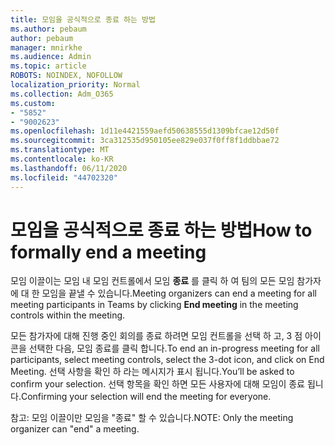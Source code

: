 ```yaml
---
title: 모임을 공식적으로 종료 하는 방법
ms.author: pebaum
author: pebaum
manager: mnirkhe
ms.audience: Admin
ms.topic: article
ROBOTS: NOINDEX, NOFOLLOW
localization_priority: Normal
ms.collection: Adm_O365
ms.custom:
- "5852"
- "9002623"
ms.openlocfilehash: 1d11e4421559aefd50638555d1309bfcae12d50f
ms.sourcegitcommit: 3ca312535d950105ee829e037f0ff8f1ddbbae72
ms.translationtype: MT
ms.contentlocale: ko-KR
ms.lasthandoff: 06/11/2020
ms.locfileid: "44702320"
---
```

# <a name="how-to-formally-end-a-meeting"></a><span data-ttu-id="a71a1-102">모임을 공식적으로 종료 하는 방법</span><span class="sxs-lookup"><span data-stu-id="a71a1-102">How to formally end a meeting</span></span>

<span data-ttu-id="a71a1-103">모임 이끌이는 모임 내 모임 컨트롤에서 모임 **종료** 를 클릭 하 여 팀의 모든 모임 참가자에 대 한 모임을 끝낼 수 있습니다.</span><span class="sxs-lookup"><span data-stu-id="a71a1-103">Meeting organizers can end a meeting for all meeting participants in Teams by clicking **End meeting** in the meeting controls within the meeting.</span></span>  

<span data-ttu-id="a71a1-104">모든 참가자에 대해 진행 중인 회의를 종료 하려면 모임 컨트롤을 선택 하 고, 3 점 아이콘을 선택한 다음, 모임 종료를 클릭 합니다.</span><span class="sxs-lookup"><span data-stu-id="a71a1-104">To end an in-progress meeting for all participants, select meeting controls, select the 3-dot icon, and click on End Meeting.</span></span> <span data-ttu-id="a71a1-105">선택 사항을 확인 하 라는 메시지가 표시 됩니다.</span><span class="sxs-lookup"><span data-stu-id="a71a1-105">You’ll be asked to confirm your selection.</span></span> <span data-ttu-id="a71a1-106">선택 항목을 확인 하면 모든 사용자에 대해 모임이 종료 됩니다.</span><span class="sxs-lookup"><span data-stu-id="a71a1-106">Confirming your selection will end the meeting for everyone.</span></span>

<span data-ttu-id="a71a1-107">참고: 모임 이끌이만 모임을 "종료" 할 수 있습니다.</span><span class="sxs-lookup"><span data-stu-id="a71a1-107">NOTE: Only the meeting organizer can "end" a meeting.</span></span>